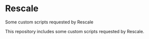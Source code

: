 # Rescale
Some custom scripts requested by Rescale

This repository includes some custom scripts requested by Rescale.
